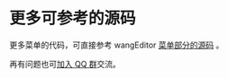 # 更多可参考的源码

更多菜单的代码，可直接参考 wangEditor [菜单部分的源码](https://github.com/wangeditor-team/wangEditor/tree/master/src/menus) 。

再有问题也可[加入 QQ 群](/#交流)交流。
